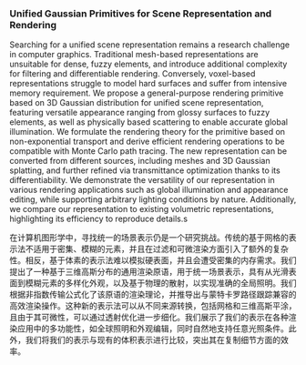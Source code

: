 ### Unified Gaussian Primitives for Scene Representation and Rendering

Searching for a unified scene representation remains a research challenge in computer graphics. Traditional mesh-based representations are unsuitable for dense, fuzzy elements, and introduce additional complexity for filtering and differentiable rendering. Conversely, voxel-based representations struggle to model hard surfaces and suffer from intensive memory requirement. We propose a general-purpose rendering primitive based on 3D Gaussian distribution for unified scene representation, featuring versatile appearance ranging from glossy surfaces to fuzzy elements, as well as physically based scattering to enable accurate global illumination. We formulate the rendering theory for the primitive based on non-exponential transport and derive efficient rendering operations to be compatible with Monte Carlo path tracing. The new representation can be converted from different sources, including meshes and 3D Gaussian splatting, and further refined via transmittance optimization thanks to its differentiability. We demonstrate the versatility of our representation in various rendering applications such as global illumination and appearance editing, while supporting arbitrary lighting conditions by nature. Additionally, we compare our representation to existing volumetric representations, highlighting its efficiency to reproduce details.s

在计算机图形学中，寻找统一的场景表示仍是一个研究挑战。传统的基于网格的表示法不适用于密集、模糊的元素，并且在过滤和可微渲染方面引入了额外的复杂性。相反，基于体素的表示法难以模拟硬表面，并且会遭受密集的内存需求。我们提出了一种基于三维高斯分布的通用渲染原语，用于统一场景表示，具有从光滑表面到模糊元素的多样化外观，以及基于物理的散射，以实现准确的全局照明。我们根据非指数传输公式化了该原语的渲染理论，并推导出与蒙特卡罗路径跟踪兼容的高效渲染操作。这种新的表示法可以从不同来源转换，包括网格和三维高斯平涂，且由于其可微性，可以通过透射优化进一步细化。我们展示了我们的表示在各种渲染应用中的多功能性，如全球照明和外观编辑，同时自然地支持任意光照条件。此外，我们将我们的表示与现有的体积表示进行比较，突出其在复制细节方面的效率。
